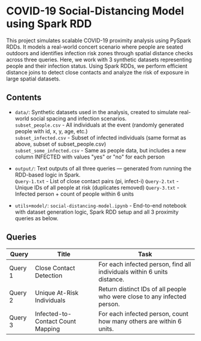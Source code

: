 # COVID-19 Social-Distancing Model using Spark RDD

This project simulates scalable COVID-19 proximity analysis using PySpark RDDs. It models a real-world concert scenario where people are seated outdoors and identifies infection risk zones through spatial distance checks across three queries. Here, we work with 3 synthetic datasets representing people and their infection status. Using Spark RDDs, we perform efficient distance joins to detect close contacts and analyze the risk of exposure in large spatial datasets.

## Contents  

- `data/`: Synthetic datasets used in the analysis, created to simulate real-world social spacing and infection scenarios.  
`subset_people.csv` - All individuals at the event (randomly generated people with id, x, y, age, etc.)  
`subset_infected.csv` - Subset of infected individuals (same format as above, subset of subset_people.csv)  
`subset_some_infected.csv` - Same as people data, but includes a new column INFECTED with values "yes" or "no" for each person  

- `output/`: Text outputs of all three queries — generated from running the RDD-based logic in Spark.  
`Query-1.txt` - List of close contact pairs (pi, infect-i)
`Query-2.txt` - Unique IDs of all people at risk (duplicates removed)
`Query-3.txt` - Infected person + count of people within 6 units

- `utils+model/`: `social-distancing-model.ipynb` - End-to-end notebook with dataset generation logic, Spark RDD setup and all 3 proximity queries as below.

## Queries

| **Query** | **Title**                         | **Task**                                                                 |
| --------- | --------------------------------- | ------------------------------------------------------------------------ |
| Query 1   | Close Contact Detection           | For each infected person, find all individuals within 6 units distance.  |
| Query 2   | Unique At-Risk Individuals        | Return distinct IDs of all people who were close to any infected person. |
| Query 3   | Infected-to-Contact Count Mapping | For each infected person, count how many others are within 6 units.      |  
